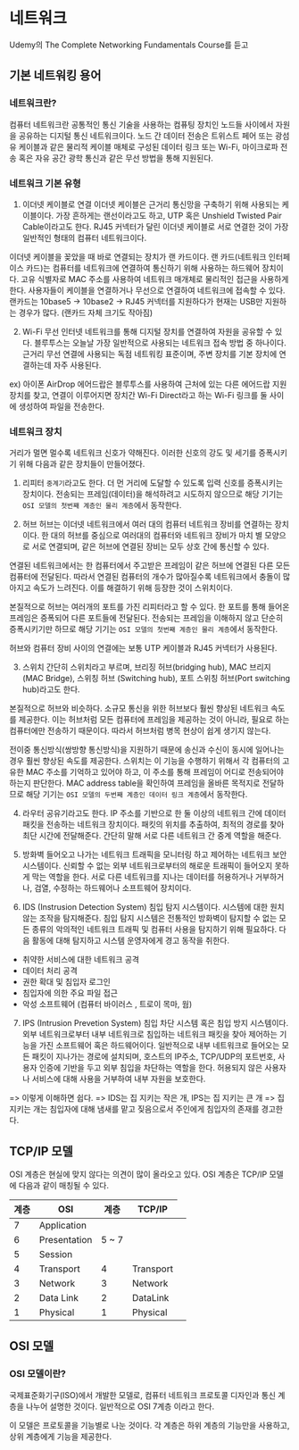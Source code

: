 # 네트워크

Udemy의 The Complete Networking Fundamentals Course를 듣고

## 기본 네트워킹 용어
### 네트워크란?
컴퓨터 네트워크란 공통적인 통신 기술을 사용하는 컴퓨팅 장치인 노드들 사이에서 자원을 공유하는 디지털 통신 네트워크이다.
노드 간 데이터 전송은 트위스트 페어 또는 광섬유 케이블과 같은 물리적 케이블 매체로 구성된 데이터 링크 또는 Wi-Fi, 마이크로파 전송 혹은 자유 공간 광학 통신과 같은 무선 방법을 통해 지원된다.

### 네트워크 기본 유형
1. 이더넷 케이블로 연결
이더넷 케이블은 근거리 통신망을 구축하기 위해 사용되는 케이블이다.
가장 흔하게는 랜선이라고도 하고, UTP 혹은 Unshield Twisted Pair Cable이라고도 한다.
RJ45 커넥터가 달린 이더넷 케이블로 서로 연결한 것이 가장 일반적인 형태의 컴퓨터 네트워크이다.

이더넷 케이블을 꽂았을 때 바로 연결되는 장치가 랜 카드이다.
랜 카드(네트워크 인터페이스 카드)는 컴퓨터를 네트워크에 연결하여 통신하기 위해 사용하는 하드웨어 장치이다.
고유 식별자로 MAC 주소를 사용하여 네트워크 매개체로 물리적인 접근을 사용하게 한다.
사용자들이 케이블을 연결하거나 무선으로 연결하여 네트워크에 접속할 수 있다.
랜카드는 10base5 -> 10base2 -> RJ45 커넥터를 지원하다가 현재는 USB만 지원하는 경우가 많다. (랜카드 자체 크기도 작아짐)

2. Wi-Fi
무선 인터넷 네트워크를 통해 디지털 장치를 연결하여 자원을 공유할 수 있다.
블루투스는 오늘날 가장 일반적으로 사용되는 네트워크 접속 방법 중 하나이다.
근거리 무선 연결에 사용되는 독점 네트워킹 표준이며, 주변 장치를 기본 장치에 연결하는데 자주 사용된다.

ex) 아이폰 AirDrop
에어드랍은 블루투스를 사용하여 근처에 있는 다른 에어드랍 지원 장치를 찾고,
연결이 이루어지면 장치간 Wi-Fi Direct라고 하는 Wi-Fi 링크를 둘 사이에 생성하여 파일을 전송한다.

### 네트워크 장치
거리가 멀면 멀수록 네트워크 신호가 약해진다.
이러한 신호의 강도 및 세기를 증폭시키기 위해 다음과 같은 장치들이 만들어졌다.

1. 리피터
`중계기`라고도 한다.
더 먼 거리에 도달할 수 있도록 입력 신호를 증폭시키는 장치이다.
전송되는 프레임(데이터)을 해석하려고 시도하지 않으므로 해당 기기는 `OSI 모델의 첫번째 계층인 물리 계층`에서 동작한다.

2. 허브
허브는 이더넷 네트워크에서 여러 대의 컴퓨터 네트워크 장비를 연결하는 장치이다.
한 대의 허브를 중심으로 여러대의 컴퓨터와 네트워크 장비가 마치 별 모양으로 서로 연결되며, 같은 허브에 연결된 장비는 모두 상호 간에 통신할 수 있다.

연결된 네트워크에서는 한 컴퓨터에서 주고받은 프레임이 같은 허브에 연결된 다른 모든 컴퓨터에 전달된다.
따라서 연결된 컴퓨터의 개수가 많아질수록 네트워크에서 충돌이 많아지고 속도가 느려진다.
이를 해결하기 위해 등장한 것이 스위치이다.

본질적으로 허브는 여러개의 포트를 가진 리피터라고 할 수 있다.
한 포트를 통해 들어온 프레임은 증폭되어 다른 포트들에 전달된다.
전송되는 프레임을 이해하지 않고 단순히 증폭시키기만 하므로 해당 기기는 `OSI 모델의 첫번째 계층인 물리 계층`에서 동작한다.

허브와 컴퓨터 장비 사이의 연결에는 보통 UTP 케이블과 RJ45 커넥터가 사용된다.

3. 스위치
간단히 스위치라고 부르며, 브리징 허브(bridging hub), MAC 브리지(MAC Bridge), 스위칭 허브 (Switching hub), 포트 스위칭 허브(Port switching hub)라고도 한다.

본질적으로 허브와 비슷하다.
소규모 통신을 위한 허브보다 훨씬 향상된 네트워크 속도를 제공한다.
이는 허브처럼 모든 컴퓨터에 프레임을 제공하는 것이 아니라, 필요로 하는 컴퓨터에만 전송하기 때문이다.
따라서 허브처럼 병목 현상이 쉽게 생기지 않는다.

전이중 통신방식(쌍방향 통신방식)을 지원하기 때문에 송신과 수신이 동시에 일어나는 경우 훨씬 향상된 속도를 제공한다.
스위치는 이 기능을 수행하기 위해서 각 컴퓨터의 고유한 MAC 주소를 기억하고 있어야 하고, 이 주소를 통해 프레임이 어디로 전송되어야 하는지 판단한다.
MAC address table을 확인하여 프레임을 올바른 목적지로 전달하므로 해당 기기는 `OSI 모델의 두번째 계층인 데이터 링크 계층`에서 동작한다.

4. 라우터
공유기라고도 한다.
IP 주소를 기반으로 한 둘 이상의 네트워크 간에 데이터 패킷을 전송하는 네트워크 장치이다.
패킷의 위치를 추출하여, 최적의 경로를 찾아 최단 시간에 전달해준다.
간단히 말해 서로 다른 네트워크 간 중계 역할을 해준다.

5. 방화벽
들어오고 나가는 네트워크 트래픽을 모니터링 하고 제어하는 네트워크 보안 시스템이다.
신뢰할 수 없는 외부 네트워크로부터의 해로운 트래픽이 들어오지 못하게 막는 역할을 한다.
서로 다른 네트워크를 지나는 데이터를 허용하거나 거부하거나, 검열, 수정하는 하드웨어나 소프트웨어 장치이다.

6. IDS (Instrusion Detection System)
침입 탐지 시스템이다.
시스템에 대한 원치 않는 조작을 탐지해준다.
침입 탐지 시스템은 전통적인 방화벽이 탐지할 수 없는 모든 종류의 악의적인 네트워크 트래픽 및 컴퓨터 사용을 탐지하기 위해 필요하다.
다음 활동에 대해 탐지하고 시스템 운영자에게 경고 동작을 취한다.

- 취약한 서비스에 대한 네트워크 공격
- 데이터 처리 공격
- 권한 확대 및 침입자 로그인
- 침입자에 의한 주요 파일 접근
- 악성 소프트웨어 (컴퓨터 바이러스 , 트로이 목마, 웜)

7. IPS (Intrusion Prevetion System)
침입 차단 시스템 혹은 침입 방지 시스템이다.
외부 네트워크로부터 내부 네트워크로 침입하는 네트워크 패킷을 찾아 제어하는 기능을 가진 소프트웨어 혹은 하드웨어이다.
일반적으로 내부 네트워크로 들어오는 모든 패킷이 지나가는 경로에 설치되며,
호스트의 IP주소, TCP/UDP의 포트번호, 사용자 인증에 기반을 두고 외부 침입을 차단하는 역할을 한다.
허용되지 않은 사용자나 서비스에 대해 사용을 거부하여 내부 자원을 보호한다.

=> 이렇게 이해하면 쉽다.
=> IDS는 집 지키는 작은 개, IPS는 집 지키는 큰 개
=> 집 지키는 개는 침입자에 대해 냄새를 맡고 짖음으로서 주인에게 침입자의 존재를 경고한다.

## TCP/IP 모델
OSI 계층은 현실에 맞지 않다는 의견이 많이 올라오고 있다.
OSI 계층은 TCP/IP 모델에 다음과 같이 매칭될 수 있다.

| 계층 | OSI | 계층 | TCP/IP |
|-----|-----|-----|--------|
| 7 | Application <td rowspan="3">5 ~ 7</td> | |
| 6 | Presentation | |
| 5 | Session | |
| 4 | Transport | 4 | Transport |
| 3 | Network | 3 | Network|
| 2 | Data Link | 2 | DataLink |
| 1 | Physical | 1 | Physical |

## OSI 모델
### OSI 모델이란?
국제표준화기구(ISO)에서 개발한 모델로, 컴퓨터 네트워크 프로토콜 디자인과 통신 계층을 나누어 설명한 것이다.
일반적으로 OSI 7계층 이라고 한다.

이 모델은 프로토콜을 기능별로 나눈 것이다.
각 계층은 하위 계층의 기능만을 사용하고, 상위 계층에게 기능을 제공한다.
